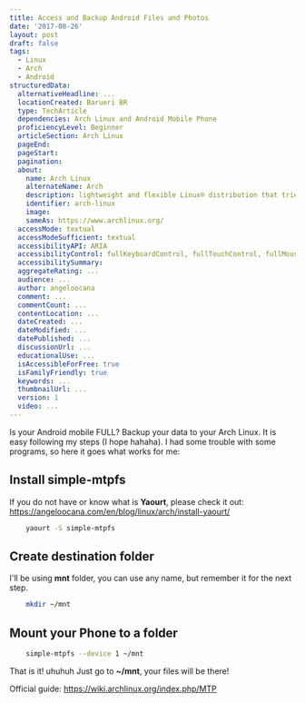 ```yaml
---
title: Access and Backup Android Files and Photos
date: '2017-08-26'
layout: post
draft: false
tags:
  - Linux
  - Arch
  - Android
structuredData:
  alternativeHeadline: ...
  locationCreated: Barueri BR
  type: TechArticle
  dependencies: Arch Linux and Android Mobile Phone
  proficiencyLevel: Beginner
  articleSection: Arch Linux
  pageEnd:
  pageStart:
  pagination:
  about:
    name: Arch Linux
    alternateName: Arch
    description: lightweight and flexible Linux® distribution that tries to Keep It Simple.
    identifier: arch-linux
    image:
    sameAs: https://www.archlinux.org/
  accessMode: textual
  accessModeSufficient: textual
  accessibilityAPI: ARIA
  accessibilityControl: fullKeyboardControl, fullTouchControl, fullMouseControl
  accessibilitySummary:
  aggregateRating: ...
  audience: ...
  author: angeloocana
  comment: ...
  commentCount: ...
  contentLocation: ...
  dateCreated: ...
  dateModified: ...
  datePublished: ...
  discussionUrl: ...
  educationalUse: ...
  isAccessibleForFree: true
  isFamilyFriendly: true
  keywords: ...  
  thumbnailUrl: ...
  version: 1
  video: ...
---
```


Is your Android mobile FULL? Backup your data to your Arch Linux.
It is easy following my steps (I hope hahaha).
I had some trouble with some programs, so here it goes what works for me:


## Install simple-mtpfs
If you do not have or know what is **Yaourt**, please check it out:
https://angeloocana.com/en/blog/linux/arch/install-yaourt/

```bash
    yaourt -S simple-mtpfs
```

## Create destination folder
I'll be using **mnt** folder, you can use any name, but remember it for the next step.
```bash
    mkdir ~/mnt
```

## Mount your Phone to a folder
```bash
    simple-mtpfs --device 1 ~/mnt
```

That is it! uhuhuh
Just go to **~/mnt**, your files will be there!


Official guide: https://wiki.archlinux.org/index.php/MTP
